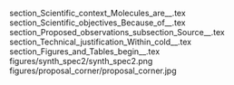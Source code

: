 section_Scientific_context_Molecules_are__.tex
section_Scientific_objectives_Because_of__.tex
section_Proposed_observations_subsection_Source__.tex
section_Technical_justification_Within_cold__.tex
section_Figures_and_Tables_begin__.tex
figures/synth_spec2/synth_spec2.png
figures/proposal_corner/proposal_corner.jpg

  